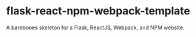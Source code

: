 # flask-react-npm-webpack-template
A barebones skeleton for a Flask, ReactJS, Webpack, and NPM website.
